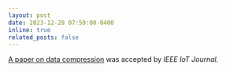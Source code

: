 ```yaml
---
layout: post
date: 2023-12-28 07:59:00-0400
inline: true
related_posts: false
---
```


[A paper on data compression](https://ieeexplore.ieee.org/document/10376424) was accepted by _IEEE IoT Journal_.
